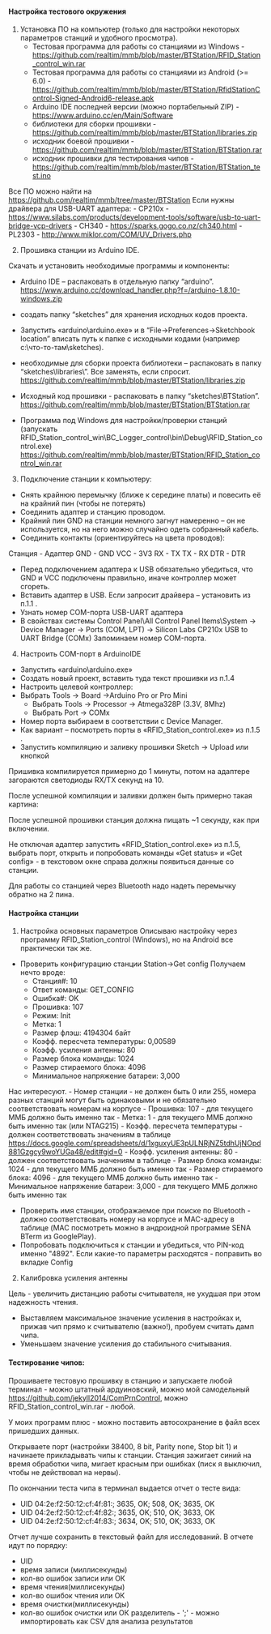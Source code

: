 #### **Настройка тестового окружения**
1) Установка ПО на компьютер (только для настройки некоторых параметров станций и удобного просмотра).
    - Тестовая программа для работы со станциями из Windows - https://github.com/realtim/mmb/blob/master/BTStation/RFID_Station_control_win.rar
    - Тестовая программа для работы со станциями из Android (>= 6.0) - https://github.com/realtim/mmb/blob/master/BTStation/RfidStationControl-Signed-Android6-release.apk
    - Arduino IDE последней версии (можно портабельный ZIP) - https://www.arduino.cc/en/Main/Software
    - библиотеки для сборки прошивки - https://github.com/realtim/mmb/blob/master/BTStation/libraries.zip
    - исходник боевой прошивки - https://github.com/realtim/mmb/blob/master/BTStation/BTStation.rar
    - исходник прошивки для тестирования чипов - https://github.com/realtim/mmb/blob/master/BTStation/BTStation_test.ino

Все ПО можно найти на https://github.com/realtim/mmb/tree/master/BTStation
    Если нужны драйвера для USB-UART адаптера:
    - CP210x - https://www.silabs.com/products/development-tools/software/usb-to-uart-bridge-vcp-drivers
    - CH340 - https://sparks.gogo.co.nz/ch340.html
    - PL2303 - http://www.miklor.com/COM/UV_Drivers.php

2) Прошивка станции из Arduino IDE.

  Скачать и установить необходимые программы и компоненты:
- Arduino IDE – распаковать в отдельную папку “arduino”.
https://www.arduino.cc/download_handler.php?f=/arduino-1.8.10-windows.zip

- создать папку “sketches” для хранения исходных кодов проекта.

- Запустить «arduino\arduino.exe» и в “File->Preferences->Sketchbook location” вписать путь к папке с исходными кодами (например c:\что-то-там\sketches).

- необходимые для сборки проекта библиотеки – распаковать в папку “sketches\libraries\”. Все заменять, если спросит.
https://github.com/realtim/mmb/blob/master/BTStation/libraries.zip

- Исходный код прошивки - распаковать в папку “sketches\BTStation”.
https://github.com/realtim/mmb/blob/master/BTStation/BTStation.rar

- Программа под Windows для настройки/проверки станций (запускать RFID_Station_control_win\BC_Logger_control\bin\Debug\RFID_Station_control.exe)
https://github.com/realtim/mmb/blob/master/BTStation/RFID_Station_control_win.rar

3) Подключение станции к компьютеру:
- Снять крайнюю перемычку (ближе к середине платы) и повесить её на крайний пин (чтобы не потерять)
- Соединить адаптер и станцию проводом.
- Крайний пин GND на станции немного загнут намеренно – он не используется, но на него можно случайно одеть собранный кабель.
- Соединить контакты (ориентируйтесь на цвета проводов):

Станция - Адаптер
GND - GND
VCC - 3V3
RX - TX
TX - RX
DTR - DTR

- Перед подключением адаптера к USB обязательно убедиться, что GND и VCC подключены правильно, иначе контроллер может сгореть.
- Вставить адаптер в USB. Если запросит драйвера – установить из п.1.1 .
- Узнать номер COM-порта USB-UART адаптера
- В свойствах системы
Control Panel\All Control Panel Items\System -> Device Manager -> Ports (COM, LPT) -> Silicon Labs CP210x USB to UART Bridge (COMx)
Запоминаем номер COM-порта.

4) Настроить COM-порт в ArduinoIDE

- Запустить «arduino\arduino.exe»
- Создать новый проект, вставить туда текст прошивки из п.1.4
- Настроить целевой контроллер:
- Выбрать Tools -> Board ->Arduino Pro or Pro Mini
	- Выбрать Tools -> Processor -> Atmega328P (3.3V, 8Mhz)
	- Выбрать Port -> COMx
- Номер порта выбираем в соответствии с Device Manager.
- Как вариант – посмотреть порты в «RFID_Station_control.exe» из п.1.5 .
- Запустить компиляцию и заливку прошивки Sketch -> Upload или кнопкой

Пришивка компилируется примерно до 1 минуты, потом на адаптере загораются светодиоды RX/TX секунд на 10.

После успешной компиляции и заливки должен быть примерно такая картина:

После успешной прошивки станция должна пищать ~1 секунду, как при включении.

Не отключая адаптер запустить «RFID_Station_control.exe» из п.1.5, выбрать порт, открыть и попробовать команды «Get status» и «Get config» - в текстовом окне справа должны появиться данные со станции.

Для работы со станцией через Bluetooth надо надеть перемычку обратно на 2 пина.

#### **Настройка станции**
1) Настройка основных параметров
    Описываю настройку через программу RFID_Station_control (Windows), но на Android все практически так же.
- Проверить конфигурацию станции Station->Get config
   Получаем нечто вроде:
	- Станция#: 10
	- Ответ команды: GET_CONFIG
	- Ошибка#: OK
	- Прошивка: 107
	- Режим: Init
	- Метка: 1
	- Размер флэш: 4194304 байт
	- Коэфф. пересчета температуры: 0,00589
	- Коэфф. усиления антенны: 80
	- Размер блока команды: 1024
	- Размер стираемого блока: 4096
	- Минимальное напряжение батареи: 3,000

Нас интересуют.
	- Номер станции - не должен быть 0 или 255, номера разных станций могут быть одинаковыми и не обязательно соответствовать номерам на корпусе
	- Прошивка: 107 - для текущего ММБ должно быть именно так
	- Метка: 1 - для текущего ММБ должно быть именно так (или NTAG215)
	- Коэфф. пересчета температуры - должен соответствовать значениям в таблице https://docs.google.com/spreadsheets/d/1xguxyUE3pULNRjNZ5tdhUjNOpd881Gzgcy9woYUGa48/edit#gid=0
	- Коэфф. усиления антенны: 80 -  должен соответствовать значениям в таблице
	- Размер блока команды: 1024 - для текущего ММБ должно быть именно так
	- Размер стираемого блока: 4096 - для текущего ММБ должно быть именно так
	- Минимальное напряжение батареи: 3,000 - для текущего ММБ должно быть именно так

- Проверить имя станции, отображаемое при поиске по Bluetooth - должно соответствовать номеру на корпусе и MAC-адресу в таблице (MAC посмотреть можно в андроидной программе SENA BTerm из GooglePlay).
- Попробовать подключиться к станции и убедиться, что PIN-код именно "4892".
  Если какие-то параметры расходятся - поправить во вкладке Config

2) Калибровка усиления антенны

Цель - увеличить дистанцию работы считывателя, не ухудшая при этом надежность чтения.
- Выставляем максимальное значение усиления в настройках и, прижав чип прямо к считывателю (важно!), пробуем считать дамп чипа.
- Уменьшаем значение усиления до стабильного считывания.

#### **Тестирование чипов:**

Прошиваете тестовую прошивку в станцию и запускаете любой терминал - можно штатный ардуиновский, можно мой самодельный https://github.com/jekyll2014/ComPrnControl, можно RFID_Station_control_win.rar - любой.

У моих программ плюс - можно поставить автосохранение в файл всех пришедших данных.

Открываете порт (настройки 38400, 8 bit, Parity none, Stop bit 1) и начинаете прикладывать чипы к станции. Станция зажигает синий на время обработки чипа, мигает красным при ошибках (писк я выключил, чтобы не действовал на нервы).

По окончании теста чипа в терминал выдается отчет о тесте вида:
- UID 04:2e:f2:50:12:cf:4f:81:; 3635, OK; 508, OK; 3635, OK
- UID 04:2e:f2:50:12:cf:4f:82:; 3635, OK; 510, OK; 3633, OK
- UID 04:2e:f2:50:12:cf:4f:83:; 3634, OK; 510, OK; 3633, OK

Отчет лучше сохранить в текстовый файл для исследований.
В отчете идут по порядку:
- UID
- время записи (миллисекунды)
- кол-во ошибок записи или ОК
- время чтения(миллисекунды)
- кол-во ошибок чтения или ОК
- время очистки(миллисекунды)
- кол-во ошибок очистки или ОК
разделитель - ';' - можно импортировать как CSV для анализа результатов
